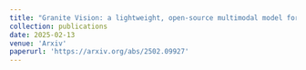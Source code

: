 ```yaml
---
title: "Granite Vision: a lightweight, open-source multimodal model for enterprise Intelligence"
collection: publications
date: 2025-02-13
venue: 'Arxiv'
paperurl: 'https://arxiv.org/abs/2502.09927'
---
```

